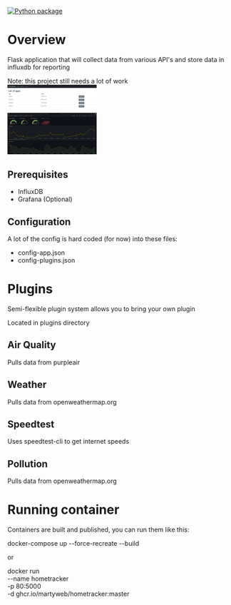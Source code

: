 [![Python package](https://github.com/martyweb/hometracker/actions/workflows/workflow.yml/badge.svg)](https://github.com/martyweb/hometracker/actions/workflows/workflow.yml)

# Overview
Flask application that will collect data from various API's and store data in influxdb for reporting

Note: this project still needs a lot of work
<BR>
<img src="/static/images/home_screen.png" width=200 alt="Home Screen"><BR>
<img src="/static/images/grafana_sample.png" width=200 alt="Grafana Sample">

## Prerequisites
- InfluxDB
- Grafana (Optional) 

## Configuration
A lot of the config is hard coded (for now) into these files:
- config-app.json
- config-plugins.json

# Plugins
Semi-flexible plugin system allows you to bring your own plugin

Located in plugins directory

## Air Quality
Pulls data from purpleair

## Weather
Pulls data from openweathermap.org

## Speedtest
Uses speedtest-cli to get internet speeds

## Pollution
Pulls data from openweathermap.org

# Running container
Containers are built and published, you can run them like this:

docker-compose up --force-recreate --build

or

docker run \
  --name hometracker \
  -p 80:5000 \
  -d ghcr.io/martyweb/hometracker:master